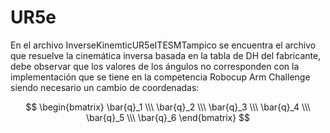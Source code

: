 # UR5e

En el archivo InverseKinemticUR5eITESMTampico se encuentra el archivo que resuelve la cinemática inversa basada en la tabla de DH del fabricante, debe observar que los valores de los ángulos no corresponden con la implementación que se tiene en la competencia Robocup Arm Challenge siendo necesario un cambio de coordenadas:

$$ \begin{bmatrix} \bar{q}_1 \\\ \bar{q}_2 \\\ \bar{q}_3 \\\ \bar{q}_4 \\\ \bar{q}_5 \\\ \bar{q}_6 \end{bmatrix} $$
